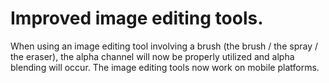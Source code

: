 # Improved image editing tools.
When using an image editing tool involving a brush (the brush / the spray / the eraser), the alpha channel will now be properly utilized and alpha blending will occur.
The image editing tools now work on mobile platforms.
